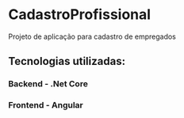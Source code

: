 # CadastroProfissional
Projeto de aplicação para cadastro de empregados

## Tecnologias utilizadas:
### Backend - .Net Core
### Frontend - Angular 
